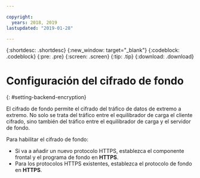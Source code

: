 ```yaml
---

copyright:
  years: 2018, 2019
lastupdated: "2019-01-28"

---
```


{:shortdesc: .shortdesc}
{:new_window: target="_blank"}
{:codeblock: .codeblock}
{:pre: .pre}
{:screen: .screen}
{:tip: .tip}
{:download: .download}

# Configuración del cifrado de fondo
{: #setting-backend-encryption}

El cifrado de fondo permite el cifrado del tráfico de datos de extremo a extremo. No solo se trata del tráfico entre el equilibrador de carga el cliente cifrado, sino también del tráfico entre el equilibrador de carga y el servidor de fondo.

Para habilitar el cifrado de fondo:

* Si va a añadir un nuevo protocolo HTTPS, establezca el componente frontal y el programa de fondo en **HTTPS**.
* Para los protocolos HTTPS existentes, establezca el protocolo de fondo en **HTTPS**.
